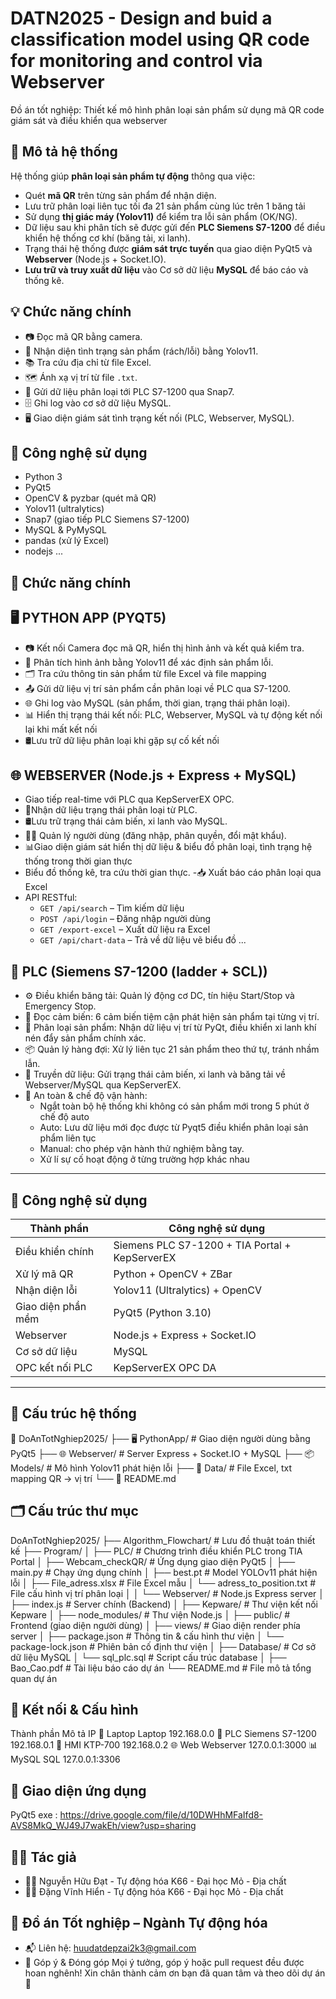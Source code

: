 # DATN2025 - Design and buid a classification model using QR code for monitoring and control via Webserver

Đồ án tốt nghiệp: Thiết kế mô hình phân loại sản phẩm sử dụng mã QR code giám sát và điều khiển qua webserver

## 🧠 Mô tả hệ thống

Hệ thống giúp **phân loại sản phẩm tự động** thông qua việc:
- Quét **mã QR** trên từng sản phẩm để nhận diện.
- Lưu trữ phân loại liên tục tối đa 21 sản phẩm cùng lúc trên 1 băng tải
- Sử dụng **thị giác máy (Yolov11)** để kiểm tra lỗi sản phẩm (OK/NG).
- Dữ liệu sau khi phân tích sẽ được gửi đến **PLC Siemens S7-1200** để điều khiển hệ thống cơ khí (băng tải, xi lanh).
- Trạng thái hệ thống được **giám sát trực tuyến** qua giao diện PyQt5 và **Webserver** (Node.js + Socket.IO).
- **Lưu trữ và truy xuất dữ liệu** vào Cơ sở dữ liệu **MySQL** để báo cáo và thống kê.

## 💡 Chức năng chính

- 📷 Đọc mã QR bằng camera.
- 🤖 Nhận diện tình trạng sản phẩm (rách/lỗi) bằng Yolov11.
- 📚 Tra cứu địa chỉ từ file Excel.
- 🗺️ Ánh xạ vị trí từ file `.txt`.
- 🔌 Gửi dữ liệu phân loại tới PLC S7-1200 qua Snap7.
- 🗄️ Ghi log vào cơ sở dữ liệu MySQL.
- 🖥️ Giao diện giám sát tình trạng kết nối (PLC, Webserver, MySQL).

## 🧩 Công nghệ sử dụng

- Python 3
- PyQt5
- OpenCV & pyzbar (quét mã QR)
- Yolov11 (ultralytics)
- Snap7 (giao tiếp PLC Siemens S7-1200)
- MySQL & PyMySQL
- pandas (xử lý Excel)
- nodejs
...

## 🔧 Chức năng chính

## 🖥️ PYTHON APP (PYQT5)

- 📷 Kết nối Camera đọc mã QR, hiển thị hình ảnh và kết quả kiểm tra.
- 🧠 Phân tích hình ảnh bằng Yolov11 để xác định sản phẩm lỗi.
- 🗂️ Tra cứu thông tin sản phẩm từ file Excel và file mapping
- 📤 Gửi dữ liệu vị trí sản phẩm cần phân loại về PLC qua S7-1200.
- 🌐 Ghi log vào MySQL (sản phẩm, thời gian, trạng thái phân loại).
- 📊 Hiển thị trạng thái kết nối: PLC, Webserver, MySQL và tự động kết nối lại khi mất kết nối
- 🛢️Lưu trữ dữ liệu phân loại khi gặp sự cố kết nối

## 🌐 WEBSERVER (Node.js + Express + MySQL)
- Giao tiếp real-time với PLC qua KepServerEX OPC.
- 📡Nhận dữ liệu trạng thái phân loại từ PLC.
- 🛢️Lưu trữ trạng thái cảm biến, xi lanh vào MySQL.
- 🧑‍💼 Quản lý người dùng (đăng nhập, phân quyền, đổi mật khẩu).
- 📊Giao diện giám sát hiển thị dữ liệu & biểu đồ phân loại, tình trạng hệ thống trong thời gian thực
- Biểu đồ thống kê, tra cứu thời gian thực.
-📥 Xuất báo cáo phân loại qua Excel
- API RESTful:
  - `GET /api/search` – Tìm kiếm dữ liệu
  - `POST /api/login` – Đăng nhập người dùng
  - `GET /export-excel` – Xuất dữ liệu ra Excel
  - `GET /api/chart-data` – Trả về dữ liệu vẽ biểu đồ
  ...

## 🤖 PLC (Siemens S7-1200 (ladder + SCL))
- ⚙️ Điều khiển băng tải: Quản lý động cơ DC, tín hiệu Start/Stop và Emergency Stop.
- 🔎 Đọc cảm biến: 6 cảm biến tiệm cận phát hiện sản phẩm tại từng vị trí.
- 🚦 Phân loại sản phẩm: Nhận dữ liệu vị trí từ PyQt, điều khiển xi lanh khí nén đẩy sản phẩm chính xác.
- 📦 Quản lý hàng đợi: Xử lý liên tục 21 sản phẩm theo thứ tự, tránh nhầm lẫn.
- 📡 Truyền dữ liệu: Gửi trạng thái cảm biến, xi lanh và băng tải về Webserver/MySQL qua KepServerEX.
- 🛑 An toàn & chế độ vận hành:
  - Ngắt toàn bộ hệ thống khi không có sản phẩm mới trong 5 phút ở chế độ auto
  - Auto: Lưu dữ liệu mới đọc được từ Pyqt5 điều khiển phân loại sản phẩm liên tục
  - Manual: cho phép vận hành thử nghiệm bằng tay.
  - Xử lí sự cố hoạt động ở từng trường hợp khác nhau

---

## 💼 Công nghệ sử dụng

| Thành phần        | Công nghệ sử dụng                                 |
|-------------------|---------------------------------------------------|
| Điều khiển chính  | Siemens PLC S7-1200 + TIA Portal + KepServerEX    |
| Xử lý mã QR       | Python + OpenCV + ZBar                            |
| Nhận diện lỗi     | Yolov11 (Ultralytics) + OpenCV                    |
| Giao diện phần mềm| PyQt5 (Python 3.10)                               |
| Webserver         | Node.js + Express + Socket.IO                     |
| Cơ sở dữ liệu     | MySQL                                             |
| OPC kết nối PLC   | KepServerEX OPC DA                                |

---
## 🧩 Cấu trúc hệ thống

📁 DoAnTotNghiep2025/
├── 🖥️ PythonApp/ # Giao diện người dùng bằng PyQt5
├── 🌐 Webserver/ # Server Express + Socket.IO + MySQL
├── 📦 Models/ # Mô hình Yolov11 phát hiện lỗi
├── 📂 Data/ # File Excel, txt mapping QR → vị trí
└── 📄 README.md

## 🗂️ Cấu trúc thư mục

DoAnTotNghiep2025/
├── Algorithm_Flowchart/   # Lưu đồ thuật toán thiết kế
├── Program/
│   ├── PLC/               # Chương trình điều khiển PLC trong TIA Portal
│   ├── Webcam_checkQR/    # Ứng dụng giao diện PyQt5
│       ├── main.py               # Chạy ứng dụng chính
│       ├── best.pt               # Model YOLOv11 phát hiện lỗi
│       ├── File_adress.xlsx      # File Excel mẫu
│       └── adress_to_position.txt # File cấu hình vị trí phân loại
│
│   └── Webserver/             # Node.js Express server
│       ├── index.js           # Server chính (Backend)
│       ├── Kepware/           # Thư viện kết nối Kepware
│       ├── node_modules/      # Thư viện Node.js
│       ├── public/            # Frontend (giao diện người dùng)
│       ├── views/             # Giao diện render phía server
│       ├── package.json       # Thông tin & cấu hình thư viện
│       └── package-lock.json  # Phiên bản cố định thư viện
│
├── Database/              # Cơ sở dữ liệu MySQL
│   └── sql_plc.sql        # Script cấu trúc database
│
├── Bao_Cao.pdf            # Tài liệu báo cáo dự án
└── README.md              # File mô tả tổng quan dự án

## 🔧 Kết nối & Cấu hình
Thành phần	    Mô tả	                       IP
📶 Laptop      Laptop	                    192.168.0.0
📶 PLC	      Siemens S7-1200	            192.168.0.1
📶 HMI	      KTP-700                     192.168.0.2
🌐 Web        Webserver                   127.0.0.1:3000
📊 MySQL	    SQL                         127.0.0.1:3306

## 📸 Giao diện ứng dụng
PyQt5 exe : https://drive.google.com/file/d/10DWHhMFaIfd8-AVS8MkQ_WJ49J7wakEh/view?usp=sharing

## 🧑‍💻 Tác giả
  - 👨‍🎓 Nguyễn Hữu Đạt - Tự động hóa K66 - Đại học Mỏ - Địa chất
  - 👨‍🎓 Đặng Vĩnh Hiển - Tự động hóa K66 - Đại học Mỏ - Địa chất

## 🏫 Đồ án Tốt nghiệp – Ngành Tự động hóa
- 📬 Liên hệ: huudatdepzai2k3@gmail.com
- 🌟 Góp ý & Đóng góp
  Mọi ý tưởng, góp ý hoặc pull request đều được hoan nghênh!
  Xin chân thành cảm ơn bạn đã quan tâm và theo dõi dự án 🙏
